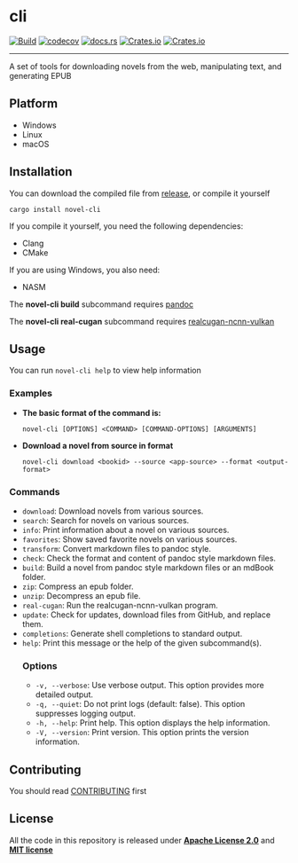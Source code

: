 # cli

[![Build](https://github.com/novel-rs/cli/actions/workflows/build.yml/badge.svg)](https://github.com/novel-rs/cli/actions/workflows/build.yml)
[![codecov](https://codecov.io/gh/novel-rs/cli/branch/main/graph/badge.svg?token=96TJ1OIF3P)](https://codecov.io/gh/novel-rs/cli)
[![docs.rs](https://img.shields.io/docsrs/novel-cli)](https://docs.rs/novel-cli)
[![Crates.io](https://img.shields.io/crates/l/novel-cli)](https://github.com/novel-rs/cli)
[![Crates.io](https://img.shields.io/crates/v/novel-cli)](https://crates.io/crates/novel-cli)

---

A set of tools for downloading novels from the web, manipulating text, and generating EPUB

## Platform

- Windows
- Linux
- macOS

## Installation

You can download the compiled file from [release](https://github.com/novel-rs/cli/releases), or compile it yourself

```shell
cargo install novel-cli
```

If you compile it yourself, you need the following dependencies:

- Clang
- CMake

If you are using Windows, you also need:

- NASM

The **novel-cli build** subcommand requires [pandoc](https://github.com/jgm/pandoc)

The **novel-cli real-cugan** subcommand requires [realcugan-ncnn-vulkan](https://github.com/nihui/realcugan-ncnn-vulkan)

## Usage


You can run `novel-cli help` to view help information

### Examples
- **The basic format of the command is:**
  ```shell
  novel-cli [OPTIONS] <COMMAND> [COMMAND-OPTIONS] [ARGUMENTS]
  ````
- **Download a novel from source in format**
  ```shell
  novel-cli download <bookid> --source <app-source> --format <output-format>
  ```

### Commands

- `download`: Download novels from various sources.
- `search`: Search for novels on various sources.
- `info`: Print information about a novel on various sources.
- `favorites`: Show saved favorite novels on various sources.
- `transform`: Convert markdown files to pandoc style.
- `check`: Check the format and content of pandoc style markdown files.
- `build`: Build a novel from pandoc style markdown files or an mdBook folder.
- `zip`: Compress an epub folder.
- `unzip`: Decompress an epub file.
- `real-cugan`: Run the realcugan-ncnn-vulkan program.
- `update`: Check for updates, download files from GitHub, and replace them.
- `completions`: Generate shell completions to standard output.
- `help`: Print this message or the help of the given subcommand(s).
  ### Options
    - `-v, --verbose`: Use verbose output. This option provides more detailed output.
    - `-q, --quiet`: Do not print logs (default: false). This option suppresses logging output.
    - `-h, --help`: Print help. This option displays the help information.
    - `-V, --version`: Print version. This option prints the version information.

## Contributing

You should read [CONTRIBUTING](https://github.com/novel-rs/cli/blob/main/CONTRIBUTING.md) first

## License

All the code in this repository is released under **[Apache License 2.0](https://www.apache.org/licenses/LICENSE-2.0)**
and **[MIT license](https://opensource.org/licenses/MIT)**
